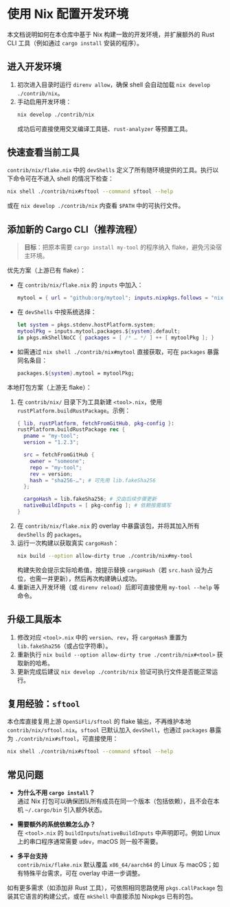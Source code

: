 # 使用 Nix 配置开发环境

本文档说明如何在本仓库中基于 Nix 构建一致的开发环境，并扩展额外的 Rust CLI 工具（例如通过 `cargo install` 安装的程序）。

## 进入开发环境

1. 初次进入目录时运行 `direnv allow`，确保 shell 会自动加载 `nix develop ./contrib/nix`。
2. 手动启用开发环境：
   ```bash
   nix develop ./contrib/nix
   ```
   成功后可直接使用交叉编译工具链、`rust-analyzer` 等预置工具。

## 快速查看当前工具

`contrib/nix/flake.nix` 中的 `devShells` 定义了所有随环境提供的工具。执行以下命令可在不进入 shell 的情况下检查：

```bash
nix shell ./contrib/nix#sftool --command sftool --help
```

或在 `nix develop ./contrib/nix` 内查看 `$PATH` 中的可执行文件。

## 添加新的 Cargo CLI（推荐流程）

> **目标**：把原本需要 `cargo install my-tool` 的程序纳入 flake，避免污染宿主环境。

优先方案（上游已有 flake）：

- 在 `contrib/nix/flake.nix` 的 `inputs` 中加入：
  ```nix
  mytool = { url = "github:org/mytool"; inputs.nixpkgs.follows = "nixpkgs"; };
  ```
- 在 `devShells` 中按系统选择：
  ```nix
  let system = pkgs.stdenv.hostPlatform.system;
  mytoolPkg = inputs.mytool.packages.${system}.default;
  in pkgs.mkShellNoCC { packages = [ /* … */ ] ++ [ mytoolPkg ]; }
  ```
- 如需通过 `nix shell ./contrib/nix#mytool` 直接获取，可在 `packages` 暴露同名条目：
  ```nix
  packages.${system}.mytool = mytoolPkg;
  ```

本地打包方案（上游无 flake）：

1. 在 `contrib/nix/` 目录下为工具新建 `<tool>.nix`，使用 `rustPlatform.buildRustPackage`。示例：
   ```nix
   { lib, rustPlatform, fetchFromGitHub, pkg-config }:
   rustPlatform.buildRustPackage rec {
     pname = "my-tool";
     version = "1.2.3";

     src = fetchFromGitHub {
       owner = "someone";
       repo = "my-tool";
       rev = version;
       hash = "sha256-…"; # 可先用 lib.fakeSha256
     };

     cargoHash = lib.fakeSha256; # 交由后续步骤更新
     nativeBuildInputs = [ pkg-config ]; # 依赖按需填写
   }
   ```
2. 在 `contrib/nix/flake.nix` 的 overlay 中暴露该包，并将其加入所有 `devShells` 的 `packages`。
3. 运行一次构建以获取真实 `cargoHash`：
   ```bash
   nix build --option allow-dirty true ./contrib/nix#my-tool
   ```
   构建失败会提示实际哈希值，按提示替换 `cargoHash`（若 `src.hash` 设为占位，也需一并更新），然后再次构建确认成功。
4. 重新进入开发环境（或 `direnv reload`）后即可直接使用 `my-tool --help` 等命令。

## 升级工具版本

1. 修改对应 `<tool>.nix` 中的 `version`、`rev`，将 `cargoHash` 重置为 `lib.fakeSha256`（或占位字符串）。
2. 重新执行 `nix build --option allow-dirty true ./contrib/nix#<tool>` 获取新的哈希。
3. 更新完成后建议 `nix develop ./contrib/nix` 验证可执行文件是否能正常运行。

## 复用经验：`sftool`

本仓库直接复用上游 `OpenSiFli/sftool` 的 flake 输出，不再维护本地 `contrib/nix/sftool.nix`。`sftool` 已默认加入 `devShell`，也通过 `packages` 暴露为 `./contrib/nix#sftool`，可直接使用：

```bash
nix shell ./contrib/nix#sftool --command sftool --help
```

## 常见问题

- **为什么不用 `cargo install`？**  
  通过 Nix 打包可以确保团队所有成员在同一个版本（包括依赖），且不会在本机 `~/.cargo/bin` 引入额外状态。

- **需要额外的系统依赖怎么办？**  
  在 `<tool>.nix` 的 `buildInputs`/`nativeBuildInputs` 中声明即可。例如 Linux 上的串口程序通常需要 `udev`，macOS 则一般不需要。

- **多平台支持**  
  `contrib/nix/flake.nix` 默认覆盖 `x86_64/aarch64` 的 Linux 与 macOS；如有特殊平台需求，可在 overlay 中进一步调整。

如有更多需求（如添加非 Rust 工具），可依照相同思路使用 `pkgs.callPackage` 包装其它语言的构建公式，或在 `mkShell` 中直接添加 Nixpkgs 已有的包。
